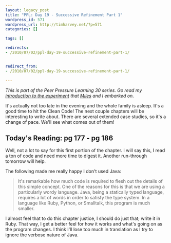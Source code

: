 ```yaml
---
layout: legacy_post
title: "PPL: Day 19 - Successive Refinement Part 1"
wordpress_id: 571
wordpress_url: http://timharvey.net/?p=571
categories: []

tags: []

redirects:
- /2010/07/02/ppl-day-19-successive-refinement-part-1/


redirect_from:
- /2010/07/02/ppl-day-19-successive-refinement-part-1/

---
```

_This is part of the Peer Pressure Learning 30 series. Go read my [introduction to the experiment](http://timharvey.net/2010/06/11/peer-pressure-learning-experiment/) that [Miles](http://mileszs.com/) and I embarked on._

It's actually not too late in the evening and the whole family is asleep. It's a good time to hit the Clean Code! The next couple chapters will be interesting to write about. There are several extended case studies, so it's a change of pace. We'll see what comes out of them!

## Today's Reading: pg 177 - pg 186

Well, not a lot to say for this first portion of the chapter. I will say this, I read a ton of code and need more time to digest it. Another run-through tomorrow will help.

The following made me really happy I don't used Java:

> It's remarkable how much code is required to flesh out the details of this simple concept. One of the reasons for this is that we are using a particularly wordy language. Java, being a statically typed language, requires a lot of words in order to satisfy the type system. In a language like Ruby, Python, or Smalltalk, this program is much smaller.

I almost feel that to do this chapter justice, I should do just that; write it in Ruby. That way, I get a better feel for how it works and what's going on as the program changes. I think I'll lose too much in translation as I try to ignore the verbose nature of Java.

